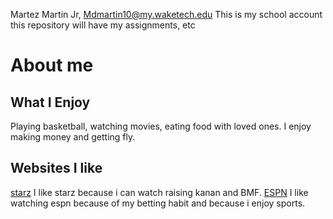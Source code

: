 Martez Martin Jr, Mdmartin10@my.waketech.edu
This is my school account
this repository will have my assignments, etc
# About me 
## What I Enjoy
Playing basketball, watching movies, eating food with loved ones. I enjoy making money and getting fly. 
## Websites I like
[starz](https://www.starz.com/us/en/) I like starz because i can watch raising kanan and BMF. 
[ESPN](https://www.espn.com) I like watching espn because of my betting habit and because i enjoy sports. 
